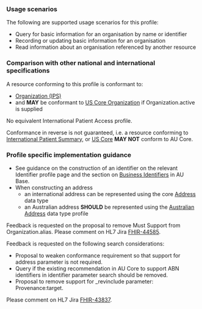 ### Usage scenarios

The following are supported usage scenarios for this profile:

- Query for basic information for an organisation by name or identifier
- Recording or updating basic information for an organisation 
- Read information about an organisation referenced by another resource


### Comparison with other national and international specifications

A resource conforming to this profile is conformant to:
- [Organization (IPS)](http://hl7.org/fhir/uv/ips/STU1.1/StructureDefinition-Organization-uv-ips.html)
- and **MAY** be conformant to [US Core Organization](http://hl7.org/fhir/us/core/StructureDefinition/us-core-organization) if Organization.active is supplied

No equivalent International Patient Access profile.

Conformance in reverse is not guaranteed, i.e. a resource conforming to [International Patient Summary](http://build.fhir.org/ig/HL7/fhir-ips), or [US Core](http://hl7.org/fhir/us/core) **MAY NOT** conform to AU Core.


### Profile specific implementation guidance
- See guidance on the construction of an identifier on the relevant Identifier profile page and the section on [Business Identifiers](https://build.fhir.org/ig/hl7au/au-fhir-base/guidance.html#business-identifiers) in AU Base.
- When constructing an address
  - an international address can be represented using the core [Address](http://hl7.org/fhir/R4/datatypes.html#Address) data type
  - an Australian address **SHOULD** be represented using the [Australian Address](http://build.fhir.org/ig/hl7au/au-fhir-base/StructureDefinition-au-address.html) data type profile

<p class="request-for-feedback">Feedback is requested on the proposal to remove Must Support from Organization.alias. Please comment on HL7 Jira <a href="https://jira.hl7.org/browse/FHIR-44585">FHIR-44585</a>.</p>

<div class="request-for-feedback">
    <p>Feedback is requested on the following search considerations:
    <ul>
        <li>Proposal to weaken conformance requirement so that support for address parameter is not required.</li>
        <li>Query if the existing recommendation in AU Core to support ABN identifiers in identifier parameter search should be removed.</li>
        <li>Proposal to remove support for _revinclude parameter: Provenance:target.</li>
  </ul>
  Please comment on HL7 Jira <a href="https://jira.hl7.org/browse/FHIR-43837">FHIR-43837</a>.
    </p>
</div>